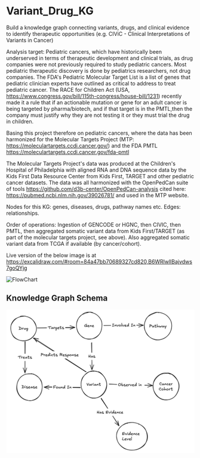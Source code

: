 # Variant_Drug_KG
Build a knowledge graph connecting variants, drugs, and clinical evidence to identify therapeutic opportunities (e.g. CIViC - Clinical Interpretations of Variants in Cancer)

Analysis target: Pediatric cancers, which have historically been underserved in terms of therapeutic development and clinical trials, as drug companies were not previously required to study pediatric cancers. Most pediatric therapeutic discovery is done by pediatrics researchers, not drug companies.    The FDA's Pediatric Molecular Target List is a list of genes that pediatric clinician experts have outlined as critical to address to treat pediatric cancer. The RACE for Children Act (USA, https://www.congress.gov/bill/115th-congress/house-bill/1231) recently made it a rule that if an actionable mutation or gene for an adult cancer is being targeted by pharma/biotech, and if that target is in the PMTL,then the company must justify why they are not testing it or they must trial the drug in children.

Basing this project therefore on pediatric cancers, where the data has been harmonized for the Molecular Targets Project (MTP: https://moleculartargets.ccdi.cancer.gov/)  and the FDA PMTL https://moleculartargets.ccdi.cancer.gov/fda-pmtl

The Molecular Targets Project's data was produced at the Children's Hospital of Philadelphia with aligned RNA and DNA sequence data by the Kids First Data Resource Center from Kids First, TARGET and other pediatric cancer datasets.  The data was all harmonized with the OpenPedCan  suite of tools https://github.com/d3b-center/OpenPedCan-analysis cited here: https://pubmed.ncbi.nlm.nih.gov/39026781/ and used in the MTP website.

Nodes for this KG: genes, diseases, drugs, pathway names etc.  Edges: relationships. 

Order of operations: Ingestion of GENCODE or HGNC, then CIVIC, then PMTL, then aggregated somatic variant data from Kids First/TARGET (as part of the molecular targets project, see above).  Also aggregated somatic variant data from TCGA if available (by cancer/cohort).

Live version of the below image is at https://excalidraw.com/#room=84a47bb70689327cd820,B6WRlwllBajvdws7goQYjg

![FlowChart](FlowChart_Day2)

## Knowledge Graph Schema
![KGSchema](KGSchema-Day1.png)

